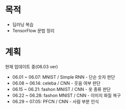 # 목적

- 딥러닝 복습
- TensorFlow 문법 정리



# 계획

현재 업데이트 중(06.03 ver) 

- 06.01 ~ 06.07: MNIST / Simple RNN - 단순 숫자 판단
- 06.08 ~ 06.14: celeba / CNN - 웃음 여부 판단
- 06.15 ~ 06.21: fashon MNIST / CNN - 옷 종류 판단
- 06.22 ~ 06.28: fashon MNIST / CNN - 이미지 화질 복구
- 06.29 ~ 07.05: PFCN / CNN - 사람 부분 인식

